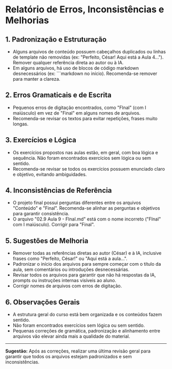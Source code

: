 # Relatório de Erros, Inconsistências e Melhorias

## 1. Padronização e Estruturação
- Alguns arquivos de conteúdo possuem cabeçalhos duplicados ou linhas de template não removidas (ex: "Perfeito, César! Aqui está a Aula 4..."). Remover qualquer referência direta ao autor ou à IA.
- Em alguns arquivos, há uso de blocos de código markdown desnecessários (ex: ```markdown no início). Recomenda-se remover para manter a clareza.

## 2. Erros Gramaticais e de Escrita
- Pequenos erros de digitação encontrados, como "FInal" (com I maiúsculo) em vez de "Final" em alguns nomes de arquivos.
- Recomenda-se revisar os textos para evitar repetições, frases muito longas.

## 3. Exercícios e Lógica
- Os exercícios propostos nas aulas estão, em geral, com boa lógica e sequência. Não foram encontrados exercícios sem lógica ou sem sentido.
- Recomenda-se revisar se todos os exercícios possuem enunciado claro e objetivo, evitando ambiguidades.

## 4. Inconsistências de Referência
- O projeto final possui perguntas diferentes entre os arquivos "Conteúdo" e "Final". Recomenda-se alinhar as perguntas e objetivos para garantir consistência.
- O arquivo "02.9 Aula 9 - FInal.md" está com o nome incorreto ("FInal" com I maiúsculo). Corrigir para "Final".

## 5. Sugestões de Melhoria
- Remover todas as referências diretas ao autor (César) e à IA, inclusive frases como "Perfeito, César!" ou "Aqui está a aula...".
- Padronizar o início dos arquivos para sempre começar com o título da aula, sem comentários ou introduções desnecessárias.
- Revisar todos os arquivos para garantir que não há respostas da IA, prompts ou instruções internas visíveis ao aluno.
- Corrigir nomes de arquivos com erros de digitação.

## 6. Observações Gerais
- A estrutura geral do curso está bem organizada e os conteúdos fazem sentido.
- Não foram encontrados exercícios sem lógica ou sem sentido.
- Pequenas correções de gramática, padronização e alinhamento entre arquivos vão elevar ainda mais a qualidade do material.

---

**Sugestão:** Após as correções, realizar uma última revisão geral para garantir que todos os arquivos estejam padronizados e sem inconsistências.
